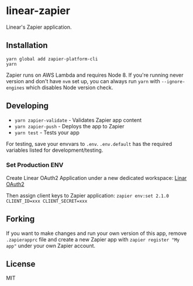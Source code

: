 # linear-zapier

Linear's Zapier application.

## Installation

```
yarn global add zapier-platform-cli
yarn
```

Zapier runs on AWS Lambda and requires Node 8. If you're running never version and don't have `nvm` set up, you can always run `yarn` with `--ignore-engines` which disables Node version check.

## Developing

- `yarn zapier-validate` - Validates Zapier app content
- `yarn zapier-push` - Deploys the app to Zapier
- `yarn test` - Tests your app

For testing, save your envvars to `.env`. `.env.default` has the required variables listed for development/testing.

### Set Production ENV
Create Linear OAuth2 Application under a new dedicated workspace: [Linar OAuth2](https://developers.linear.app/docs/oauth/authentication)

Then assign client keys to Zapier application:
`zapier env:set 2.1.0 CLIENT_ID=xxx CLIENT_SECRET=xxx`

## Forking

If you want to make changes and run your own version of this app, remove `.zapierapprc` file and create a new Zapier app with `zapier register "My app"` under your own Zapier account.

## License

MIT
